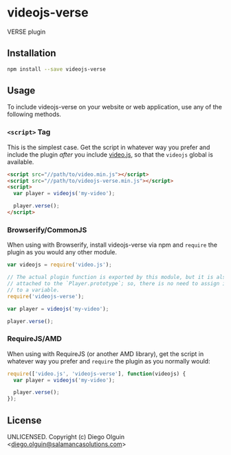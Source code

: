 # videojs-verse

VERSE plugin

## Installation

```sh
npm install --save videojs-verse
```

## Usage

To include videojs-verse on your website or web application, use any of the following methods.

### `<script>` Tag

This is the simplest case. Get the script in whatever way you prefer and include the plugin _after_ you include [video.js][videojs], so that the `videojs` global is available.

```html
<script src="//path/to/video.min.js"></script>
<script src="//path/to/videojs-verse.min.js"></script>
<script>
  var player = videojs('my-video');

  player.verse();
</script>
```

### Browserify/CommonJS

When using with Browserify, install videojs-verse via npm and `require` the plugin as you would any other module.

```js
var videojs = require('video.js');

// The actual plugin function is exported by this module, but it is also
// attached to the `Player.prototype`; so, there is no need to assign it
// to a variable.
require('videojs-verse');

var player = videojs('my-video');

player.verse();
```

### RequireJS/AMD

When using with RequireJS (or another AMD library), get the script in whatever way you prefer and `require` the plugin as you normally would:

```js
require(['video.js', 'videojs-verse'], function(videojs) {
  var player = videojs('my-video');

  player.verse();
});
```

## License

UNLICENSED. Copyright (c) Diego Olguin &lt;diego.olguin@salamancasolutions.com&gt;


[videojs]: http://videojs.com/

